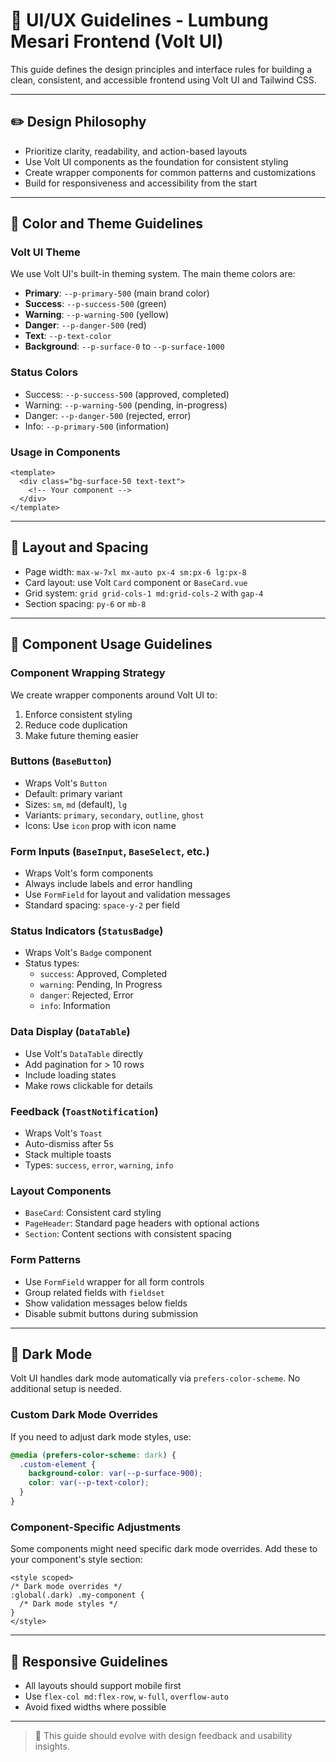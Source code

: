 # 🎨 UI/UX Guidelines - Lumbung Mesari Frontend (Volt UI)

This guide defines the design principles and interface rules for building a clean, consistent, and accessible frontend using Volt UI and Tailwind CSS.

---

## ✏️ Design Philosophy

- Prioritize clarity, readability, and action-based layouts
- Use Volt UI components as the foundation for consistent styling
- Create wrapper components for common patterns and customizations
- Build for responsiveness and accessibility from the start

---

## 🎨 Color and Theme Guidelines

### Volt UI Theme
We use Volt UI's built-in theming system. The main theme colors are:

- **Primary**: `--p-primary-500` (main brand color)
- **Success**: `--p-success-500` (green)
- **Warning**: `--p-warning-500` (yellow)
- **Danger**: `--p-danger-500` (red)
- **Text**: `--p-text-color`
- **Background**: `--p-surface-0` to `--p-surface-1000`

### Status Colors
- Success: `--p-success-500` (approved, completed)
- Warning: `--p-warning-500` (pending, in-progress)
- Danger: `--p-danger-500` (rejected, error)
- Info: `--p-primary-500` (information)

### Usage in Components
```vue
<template>
  <div class="bg-surface-50 text-text">
    <!-- Your component -->
  </div>
</template>
```

---

## 🧱 Layout and Spacing

- Page width: `max-w-7xl mx-auto px-4 sm:px-6 lg:px-8`
- Card layout: use Volt `Card` component or `BaseCard.vue`
- Grid system: `grid grid-cols-1 md:grid-cols-2` with `gap-4`
- Section spacing: `py-6` or `mb-8`

---

## 🧩 Component Usage Guidelines

### Component Wrapping Strategy
We create wrapper components around Volt UI to:
1. Enforce consistent styling
2. Reduce code duplication
3. Make future theming easier

### Buttons (`BaseButton`)
- Wraps Volt's `Button`
- Default: primary variant
- Sizes: `sm`, `md` (default), `lg`
- Variants: `primary`, `secondary`, `outline`, `ghost`
- Icons: Use `icon` prop with icon name

### Form Inputs (`BaseInput`, `BaseSelect`, etc.)
- Wraps Volt's form components
- Always include labels and error handling
- Use `FormField` for layout and validation messages
- Standard spacing: `space-y-2` per field

### Status Indicators (`StatusBadge`)
- Wraps Volt's `Badge` component
- Status types:
  - `success`: Approved, Completed
  - `warning`: Pending, In Progress
  - `danger`: Rejected, Error
  - `info`: Information

### Data Display (`DataTable`)
- Use Volt's `DataTable` directly
- Add pagination for > 10 rows
- Include loading states
- Make rows clickable for details

### Feedback (`ToastNotification`)
- Wraps Volt's `Toast`
- Auto-dismiss after 5s
- Stack multiple toasts
- Types: `success`, `error`, `warning`, `info`

### Layout Components
- `BaseCard`: Consistent card styling
- `PageHeader`: Standard page headers with optional actions
- `Section`: Content sections with consistent spacing

### Form Patterns
- Use `FormField` wrapper for all form controls
- Group related fields with `fieldset`
- Show validation messages below fields
- Disable submit buttons during submission

---

## 🌙 Dark Mode

Volt UI handles dark mode automatically via `prefers-color-scheme`. No additional setup is needed.

### Custom Dark Mode Overrides
If you need to adjust dark mode styles, use:

```css
@media (prefers-color-scheme: dark) {
  .custom-element {
    background-color: var(--p-surface-900);
    color: var(--p-text-color);
  }
}
```

### Component-Specific Adjustments
Some components might need specific dark mode overrides. Add these to your component's style section:

```vue
<style scoped>
/* Dark mode overrides */
:global(.dark) .my-component {
  /* Dark mode styles */
}
</style>
```

---

## 📱 Responsive Guidelines

- All layouts should support mobile first
- Use `flex-col md:flex-row`, `w-full`, `overflow-auto`
- Avoid fixed widths where possible

---

> 📌 This guide should evolve with design feedback and usability insights.
